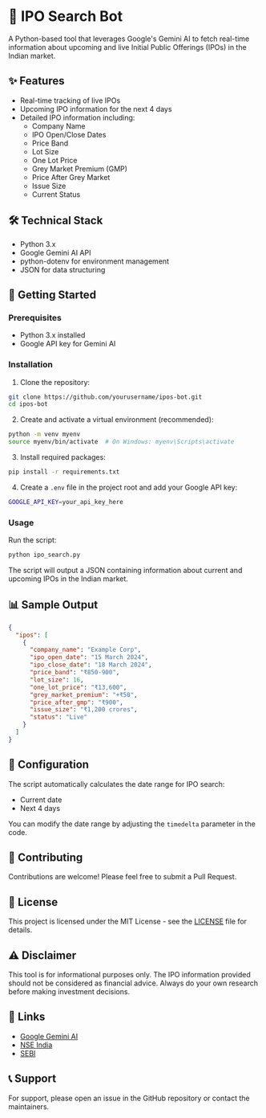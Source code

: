 # 🚀 IPO Search Bot

A Python-based tool that leverages Google's Gemini AI to fetch real-time information about upcoming and live Initial Public Offerings (IPOs) in the Indian market.

## ✨ Features

- Real-time tracking of live IPOs
- Upcoming IPO information for the next 4 days
- Detailed IPO information including:
  - Company Name
  - IPO Open/Close Dates
  - Price Band
  - Lot Size
  - One Lot Price
  - Grey Market Premium (GMP)
  - Price After Grey Market
  - Issue Size
  - Current Status

## 🛠️ Technical Stack

- Python 3.x
- Google Gemini AI API
- python-dotenv for environment management
- JSON for data structuring

## 🚀 Getting Started

### Prerequisites

- Python 3.x installed
- Google API key for Gemini AI

### Installation

1. Clone the repository:
```bash
git clone https://github.com/yourusername/ipos-bot.git
cd ipos-bot
```

2. Create and activate a virtual environment (recommended):
```bash
python -m venv myenv
source myenv/bin/activate  # On Windows: myenv\Scripts\activate
```

3. Install required packages:
```bash
pip install -r requirements.txt
```

4. Create a `.env` file in the project root and add your Google API key:
```bash
GOOGLE_API_KEY=your_api_key_here
```

### Usage

Run the script:
```bash
python ipo_search.py
```

The script will output a JSON containing information about current and upcoming IPOs in the Indian market.

## 📊 Sample Output

```json
{
  "ipos": [
    {
      "company_name": "Example Corp",
      "ipo_open_date": "15 March 2024",
      "ipo_close_date": "18 March 2024",
      "price_band": "₹850-900",
      "lot_size": 16,
      "one_lot_price": "₹13,600",
      "grey_market_premium": "+₹50",
      "price_after_gmp": "₹900",
      "issue_size": "₹1,200 crores",
      "status": "Live"
    }
  ]
}
```

## 🔧 Configuration

The script automatically calculates the date range for IPO search:
- Current date
- Next 4 days

You can modify the date range by adjusting the `timedelta` parameter in the code.

## 🤝 Contributing

Contributions are welcome! Please feel free to submit a Pull Request.

## 📝 License

This project is licensed under the MIT License - see the [LICENSE](LICENSE) file for details.

## ⚠️ Disclaimer

This tool is for informational purposes only. The IPO information provided should not be considered as financial advice. Always do your own research before making investment decisions.

## 🔗 Links

- [Google Gemini AI](https://ai.google.dev/)
- [NSE India](https://www.nseindia.com/)
- [SEBI](https://www.sebi.gov.in/)

## 📞 Support

For support, please open an issue in the GitHub repository or contact the maintainers.

